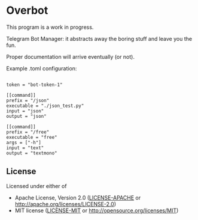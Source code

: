 # Overbot

This program is a work in progress.

Telegram Bot Manager: it abstracts away the boring stuff and leave you the fun.

Proper documentation will arrive eventually (or not).

Example .toml configuration:

```

token = "bot-token-1"

[[command]]
prefix = "/json"
executable = "./json_test.py"
input = "json"
output = "json"

[[command]]
prefix = "/free"
executable = "free"
args = ["-h"]
input = "text"
output = "textmono"

```

## License

Licensed under either of

- Apache License, Version 2.0 ([LICENSE-APACHE](LICENSE-APACHE) or http://apache.org/licenses/LICENSE-2.0)
- MIT license ([LICENSE-MIT](LICENSE-MIT) or http://opensource.org/licenses/MIT)
